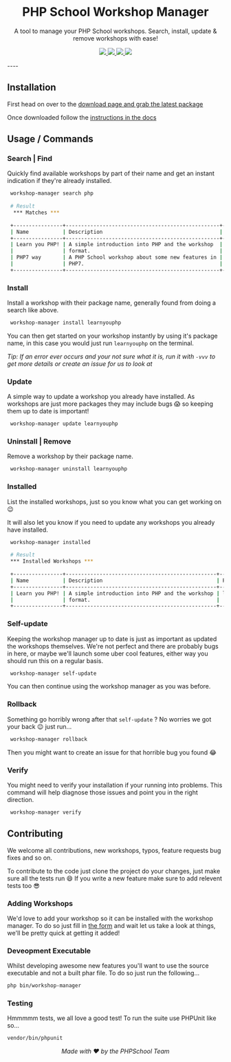 <h1 align="center">PHP School Workshop Manager</h1>

<p align="center">
A tool to manage your PHP School workshops. Search, install, update & remove workshops with ease!
</p>

<p align="center">
<a href="https://travis-ci.org/php-school/workshop-manager">
    <img src="https://img.shields.io/travis/php-school/workshop-manager/master.svg?style=flat-square&label=Linux">
</a>
<a href="https://codecov.io/github/php-school/workshop-manager">
    <img src="https://img.shields.io/codecov/c/github/php-school/workshop-manager.svg?style=flat-square">
</a>
<a href="https://scrutinizer-ci.com/g/php-school/workshop-manager/">
    <img src="https://img.shields.io/scrutinizer/g/php-school/workshop-manager.svg?style=flat-square">
</a>
<a href="https://phpschool-team.slack.com/messages">
    <img src="https://phpschool.herokuapp.com/badge.svg">
</a>
</p>
----

## Installation

First head on over to the [download page and grab the latest package](https://php-school.github.io/workshop-manager/)
 
Once downloaded follow the [instructions in the docs](https://www.phpschool.io/install)

## Usage / Commands

### Search | Find

Quickly find available workshops by part of their name and get an instant indication if they're already installed.

```sh
 workshop-manager search php
 
 # Result
  *** Matches ***
 
 +----------------+--------------------------------------------------+-------------+------------+
 | Name           | Description                                      | Package     | Installed? |
 +----------------+--------------------------------------------------+-------------+------------+
 | Learn you PHP! | A simple introduction into PHP and the workshop  | learnyouphp |     ✘      |
 |                | format.                                          |             |            |
 | PHP7 way       | A PHP School workshop about some new features in | php7way     |     ✘      |
 |                | PHP7.                                            |             |            |
 +----------------+--------------------------------------------------+-------------+------------+
```

### Install

Install a workshop with their package name, generally found from doing a search like above. 

```sh
 workshop-manager install learnyouphp
```

You can then get started on your workshop instantly by using it's package name, in this case you would just run `learnyouphp` on the terminal. 

_*Tip:* If an error ever occurs and your not sure what it is, run it with `-vvv` to get more details or create an issue for us to look at_

### Update

A simple way to update a workshop you already have installed. As workshops are just more packages they may include bugs :scream: so keeping them up to date is important!

```sh
 workshop-manager update learnyouphp
```

### Uninstall | Remove

Remove a workshop by their package name.

```sh
 workshop-manager uninstall learnyouphp
```

### Installed

List the installed workshops, just so you know what you can get working on :wink:

It will also let you know if you need to update any workshops you already have installed.

```sh
 workshop-manager installed
 
 # Result
 *** Installed Workshops ***
 
 +----------------+-------------------------------------------------+-------------+---------+------------------------+
 | Name           | Description                                     | Package     | Version | New version available? |
 +----------------+-------------------------------------------------+-------------+---------+------------------------+
 | Learn you PHP! | A simple introduction into PHP and the workshop | learnyouphp | 0.3.1   | Nope!                  |
 |                | format.                                         |             |         |                        |
 +----------------+-------------------------------------------------+-------------+---------+------------------------+
```

### Self-update

Keeping the workshop manager up to date is just as important as updated the workshops themselves. We're not perfect and there are probably bugs in here, or maybe we'll launch some uber cool features, either way you should run this on a regular basis.

```sh
 workshop-manager self-update
```

You can then continue using the workshop manager as you was before.

### Rollback

Something go horribly wrong after that `self-update` ? No worries we got your back :wink: just run...

```sh
 workshop-manager rollback
```

Then you might want to create an issue for that horrible bug you found :joy:

### Verify

You might need to verify your installation if your running into problems. This command will help diagnose those issues and point you in the right direction. 

```sh 
 workshop-manager verify
```

## Contributing

We welcome all contributions, new workshops, typos, feature requests bug fixes and so on. 

To contribute to the code just clone the project do your changes, just make sure all the tests run :smile: If you write a new feature make sure to add relevent tests too :sunglasses:

### Adding Workshops

We'd love to add your workshop so it can be installed with the workshop manager. To do so just fill in [the form](https://phpschool.io/submit) and wait let us take a look at things, we'll be pretty quick at getting it added!


### Deveopment Executable

Whilst developing awesome new features you'll want to use the source executable and not a built phar file. To do so just run the following...

```sh
php bin/workshop-manager
```

### Testing

Hmmmmm tests, we all love a good test! To run the suite use PHPUnit like so... 

```sh
vendor/bin/phpunit
```

_<p align="center">Made with :heart: by the PHPSchool Team</p>_